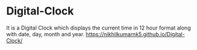 # Digital-Clock
 
It is a Digital Clock which displays the current time in 12 hour format along with date, day, month and year.
https://nikhilkumarnk5.github.io/Digital-Clock/
